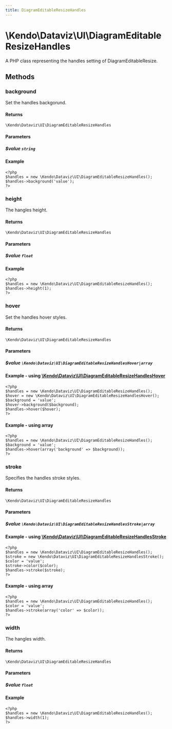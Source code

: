 ```yaml
---
title: DiagramEditableResizeHandles
---
```


# \Kendo\Dataviz\UI\DiagramEditableResizeHandles

A PHP class representing the handles setting of DiagramEditableResize.


## Methods

### background
Set the handles backgorund.

#### Returns
`\Kendo\Dataviz\UI\DiagramEditableResizeHandles`

#### Parameters

##### $value `string`



#### Example 
    <?php
    $handles = new \Kendo\Dataviz\UI\DiagramEditableResizeHandles();
    $handles->background('value');
    ?>

### height
The hangles height.

#### Returns
`\Kendo\Dataviz\UI\DiagramEditableResizeHandles`

#### Parameters

##### $value `float`



#### Example 
    <?php
    $handles = new \Kendo\Dataviz\UI\DiagramEditableResizeHandles();
    $handles->height(1);
    ?>

### hover

Set the handles hover styles.

#### Returns
`\Kendo\Dataviz\UI\DiagramEditableResizeHandles`

#### Parameters

##### $value `\Kendo\Dataviz\UI\DiagramEditableResizeHandlesHover|array`


#### Example - using [\Kendo\Dataviz\UI\DiagramEditableResizeHandlesHover](/kendo-ui/api/wrappers/php/Kendo/Dataviz/UI/DiagramEditableResizeHandlesHover)
    <?php
    $handles = new \Kendo\Dataviz\UI\DiagramEditableResizeHandles();
    $hover = new \Kendo\Dataviz\UI\DiagramEditableResizeHandlesHover();
    $background = 'value';
    $hover->background($background);
    $handles->hover($hover);
    ?>

#### Example - using array

    <?php
    $handles = new \Kendo\Dataviz\UI\DiagramEditableResizeHandles();
    $background = 'value';
    $handles->hover(array('background' => $background));
    ?>

### stroke

Specifies the handles stroke styles.

#### Returns
`\Kendo\Dataviz\UI\DiagramEditableResizeHandles`

#### Parameters

##### $value `\Kendo\Dataviz\UI\DiagramEditableResizeHandlesStroke|array`


#### Example - using [\Kendo\Dataviz\UI\DiagramEditableResizeHandlesStroke](/kendo-ui/api/wrappers/php/Kendo/Dataviz/UI/DiagramEditableResizeHandlesStroke)
    <?php
    $handles = new \Kendo\Dataviz\UI\DiagramEditableResizeHandles();
    $stroke = new \Kendo\Dataviz\UI\DiagramEditableResizeHandlesStroke();
    $color = 'value';
    $stroke->color($color);
    $handles->stroke($stroke);
    ?>

#### Example - using array

    <?php
    $handles = new \Kendo\Dataviz\UI\DiagramEditableResizeHandles();
    $color = 'value';
    $handles->stroke(array('color' => $color));
    ?>

### width
The hangles width.

#### Returns
`\Kendo\Dataviz\UI\DiagramEditableResizeHandles`

#### Parameters

##### $value `float`



#### Example 
    <?php
    $handles = new \Kendo\Dataviz\UI\DiagramEditableResizeHandles();
    $handles->width(1);
    ?>

